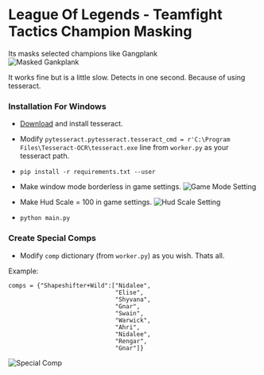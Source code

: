 # League Of Legends - Teamfight Tactics Champion Masking
Its masks selected champions like Gangplank<br>
![Masked Gankplank](https://github.com/tufanYavas/LoL-TFT-Champion-Masking/blob/master/images/maskedimg.png)

It works fine but is a little slow. Detects in one second. Because of using tesseract.

### Installation For Windows
- [Download](https://github.com/UB-Mannheim/tesseract/wiki) and install tesseract.
- Modify ```pytesseract.pytesseract.tesseract_cmd = r'C:\Program Files\Tesseract-OCR\tesseract.exe``` line from ```worker.py``` as your tesseract path.
- ```pip install -r requirements.txt --user```
- Make window mode borderless in game settings.
![Game Mode Setting](https://github.com/tufanYavas/LoL-TFT-Champion-Masking/blob/master/images/borderlessoption.png)
- Make Hud Scale = 100 in game settings.
![Hud Scale Setting](https://github.com/tufanYavas/LoL-TFT-Champion-Masking/blob/master/images/hudscaleoption.jpg)

- ```python main.py```

### Create Special Comps
- Modify ```comp``` dictionary (from ```worker.py```) as you wish. Thats all.

Example:
```
comps = {"Shapeshifter+Wild":["Nidalee",
                              "Elise",
                              "Shyvana",
                              "Gnar",
                              "Swain",
                              "Warwick",
                              "Ahri",
                              "Nidalee",
                              "Rengar",
                              "Gnar"]}
```
![Special Comp](https://github.com/tufanYavas/LoL-TFT-Champion-Masking/blob/master/images/specialcomp.png)
